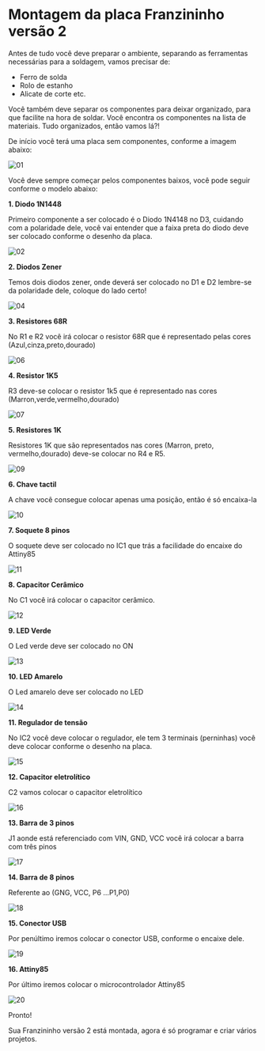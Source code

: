 # Montagem da placa Franzininho versão 2



Antes de tudo você deve preparar o ambiente, separando as ferramentas necessárias para a soldagem, vamos precisar de:

- Ferro de solda
- Rolo de estanho
- Alicate de corte etc.

Você também deve separar os componentes para deixar organizado, para  que facilite na hora de soldar. Você encontra os componentes na lista de materiais. Tudo organizados, então vamos lá?!


De início você terá uma placa sem componentes, conforme a imagem abaixo:

 ![01](../.gitbook/assets/montagem-v2-01.png)


 Você deve sempre começar pelos componentes baixos, você pode seguir conforme o modelo abaixo:

**1. Diodo 1N1448**

Primeiro componente a ser colocado é o Diodo 1N4148 no D3, cuidando com a polaridade dele, você vai entender que a faixa preta do diodo deve ser colocado conforme o desenho da placa.

 ![02](../.gitbook/assets/montagem-v2-02.png)

 **2. Diodos Zener**

  Temos dois diodos zener, onde deverá ser colocado no D1 e D2 lembre-se da polaridade dele, coloque do lado certo!

  ![04](../.gitbook/assets/montagem-v2-04.png)

  **3. Resistores 68R**

  No R1 e R2 você irá colocar o resistor 68R que é representado pelas cores (Azul,cinza,preto,dourado)


  ![06](../.gitbook/assets/montagem-v2-06.png)


  **4. Resistor 1K5**

 R3 deve-se colocar o resistor 1k5 que é representado nas cores (Marron,verde,vermelho,dourado)

   ![07](../.gitbook/assets/montagem-v2-07.png)

 **5. Resistores 1K**

 Resistores 1K  que são representados nas cores (Marron, preto, vermelho,dourado) deve-se colocar no R4 e R5.

   ![09](../.gitbook/assets/montagem-v2-09.png)

 **6. Chave tactil**

 A chave você consegue colocar apenas uma posição, então é só encaixa-la

   ![10](../.gitbook/assets/montagem-v2-10.png)

 **7. Soquete 8 pinos**

 O soquete deve ser colocado no IC1 que trás a facilidade do encaixe do Attiny85

  ![11](../.gitbook/assets/montagem-v2-11.png)

  **8. Capacitor Cerâmico**

  No C1 você irá colocar o capacitor cerâmico.

  ![12](../.gitbook/assets/montagem-v2-12.png)

  **9. LED Verde**

  O Led verde deve ser colocado no ON

  ![13](../.gitbook/assets/montagem-v2-13.png)

   **10. LED Amarelo**

  O Led amarelo deve ser colocado no LED

  ![14](../.gitbook/assets/montagem-v2-14.png)


  **11. Regulador de tensão**

  No IC2  você deve colocar o regulador, ele tem 3 terminais (perninhas) você deve colocar conforme o desenho na placa.

  ![15](../.gitbook/assets/montagem-v2-15.png)


  **12. Capacitor eletrolítico**

  C2 vamos colocar o capacitor eletrolítico

  ![16](../.gitbook/assets/montagem-v2-16.png)

  **13. Barra de 3 pinos**

  J1 aonde está referenciado com VIN, GND, VCC você irá colocar a barra com três pinos

  ![17](../.gitbook/assets/montagem-v2-17.png)

  **14. Barra de 8 pinos**

  Referente ao (GNG, VCC, P6 ...P1,P0)

  ![18](../.gitbook/assets/montagem-v2-18.png)

  **15. Conector USB**

   Por penúltimo iremos colocar o conector USB, conforme o encaixe dele.

  ![19](../.gitbook/assets/montagem-v2-19.png)

  **16. Attiny85**

  Por último iremos colocar o microcontrolador Attiny85

  ![20](../.gitbook/assets/montagem-v2-20.png)


  Pronto!


  Sua Franzininho versão 2 está montada, agora é só programar e criar vários projetos.
